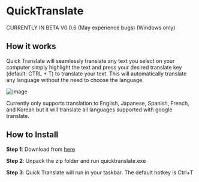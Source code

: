 # QuickTranslate 
CURRENTLY IN BETA V0.0.6 (May experience bugs) (Windows only)

## How it works

Quick Translate will seamlessly translate any text you select on your computer simply highlight the text and press your desired translate key (default: CTRL + T) to translate your text. This will automatically translate any language without the need to choose the language. 

![image](https://github.com/lukecrosser/QuickTranslate/assets/64517117/2e89d3dc-374b-4729-9a0c-58a76974613a)

Currently only supports translation to English, Japanese, Spanish, French, and Korean but it will translate all languages supported with google translate.

## How to Install

**Step 1**: Download from [here](https://drive.google.com/file/d/1tOTTF3Ro18NDo6QC-SsIiZ1gdt2LgQFQ/view?usp=sharing)

**Step 2**: Unpack the zip folder and run quicktranslate.exe 

**Step 3**: Quick Translate will run in your taskbar. The default hotkey is Ctrl+T
